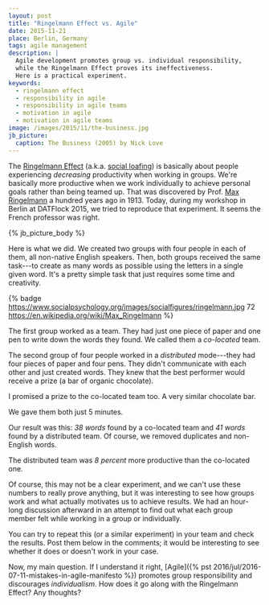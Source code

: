 ```yaml
---
layout: post
title: "Ringelmann Effect vs. Agile"
date: 2015-11-21
place: Berlin, Germany
tags: agile management
description: |
  Agile development promotes group vs. individual responsibility,
  while the Ringelmann Effect proves its ineffectiveness.
  Here is a practical experiment.
keywords:
  - ringelmann effect
  - responsibility in agile
  - responsibility in agile teams
  - motivation in agile
  - motivation in agile teams
image: /images/2015/11/the-business.jpg
jb_picture:
  caption: The Business (2005) by Nick Love
---
```


The [Ringelmann Effect](https://en.wikipedia.org/wiki/Ringelmann_effect)
(a.k.a. [social loafing](https://en.wikipedia.org/wiki/Social_loafing))
is basically about people experiencing _decreasing_ productivity
when working in groups. We're basically more productive when
we work individually to achieve personal goals rather than being
teamed up. That was discovered by Prof. [Max Ringelmann](https://en.wikipedia.org/wiki/Max_Ringelmann) a hundred
years ago in 1913. Today, during my workshop in Berlin at
DATFlock 2015, we tried
to reproduce that experiment. It seems the French professor was right.

<!--more-->

{% jb_picture_body %}

Here is what we did. We created two groups with four people in each of them,
all non-native English speakers. Then, both groups received the same
task---to create as many words as possible using the letters in a single given word.
It's a pretty simple task that just requires some time and creativity.

{% badge https://www.socialpsychology.org/images/socialfigures/ringelmann.jpg 72 https://en.wikipedia.org/wiki/Max_Ringelmann %}

The first group worked as a team. They had just one piece of paper
and one pen to write down the words they found. We called them a
_co-located_ team.

The second group of four people worked in a _distributed_
mode---they had four pieces of paper and four pens. They didn't communicate with
each other and just created words. They knew that the best performer
would receive a prize (a bar of organic chocolate).

I promised a prize to the co-located team too. A very similar chocolate bar.

We gave them both just 5 minutes.

Our result was this: _38 words_ found by a co-located team and _41 words_
found by a distributed team. Of course, we removed duplicates and non-English
words.

The distributed team was _8 percent_ more productive than the co-located one.

Of course, this may not be a clear experiment, and we can't use these numbers
to really prove anything, but it was interesting to see how groups work and what
actually motivates us to achieve results. We had an hour-long discussion afterward
in an attempt to find out what each group member felt while working in a group
or individually.

You can try to repeat this (or a similar experiment) in your team and check
the results. Post them below in the comments; it would be interesting to see whether
it does or doesn't work in your case.

Now, my main question. If I understand it right,
[Agile]({% pst 2016/jul/2016-07-11-mistakes-in-agile-manifesto %}) promotes group
responsibility and discourages _individualism_. How does it go along
with the Ringelmann Effect? Any thoughts?
